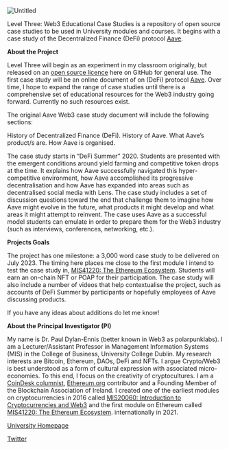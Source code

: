 ![Untitled](https://user-images.githubusercontent.com/84196983/196511438-a9649f8a-33b5-4554-b641-3def8899efd5.png)

Level Three: Web3 Educational Case Studies is a repository of open source case studies to be used in University modules and courses. It begins with a case study of the Decentralized Finance (DeFi) protocol [Aave](https://aave.com//). 

**About the Project**

Level Three will begin as an experiment in my classroom originally, but released on an [open source licence](https://github.com/polarpunklabs/levelthree/blob/main/LICENSE) here on GitHub for general use. The first case study will be an online document of on (DeFi) protocol [Aave](https://aave.com//). Over time, I hope to expand the range of case studies until there is a comprehensive set of educational resources for the Web3 industry going forward. Currently no such resources exist. 

The original Aave Web3 case study document will include the following sections:

History of Decentralized Finance (DeFi). 
History of Aave. 
What Aave’s product/s are. 
How Aave is organised. 

The case study starts in “DeFi Summer” 2020. Students are presented with the emergent conditions around yield farming and competitive token drops at the time. It explains how Aave successfully navigated this hyper-competitive environment, how Aave accomplished its progressive decentralisation and how Aave has expanded into areas such as decentralised social media with Lens. The case study includes a set of discussion questions toward the end that challenge them to imagine how Aave might evolve in the future, what products it might develop and what areas it might attempt to reinvent. The case uses Aave as a successful model students can emulate in order to prepare them for the Web3 industry (such as interviews, conferences, networking, etc.). 

**Projects Goals**

The project has one milestone: a 3,000 word case study to be delivered on July 2023.  The timing here places me close to the first module I intend to test the case study in, [MIS41220: The Ethereum Ecosystem](https://hub.ucd.ie/usis/!W_HU_MENU.P_PUBLISH?p_tag=MODULE&MODULE=MIS41220). Students will earn an on-chain NFT or POAP for their participation. The case study will also include a number of videos that help contextualise the project, such as accounts of DeFi Summer by participants or hopefully employees of Aave discussing products. 

If you have any ideas about additions do let me know!

**About the Principal Investigator (PI)**

My name is Dr. Paul Dylan-Ennis (better known in Web3 as polarpunklabs). I am a Lecturer/Assistant Professor in Management Information Systems (MIS) in the College of Business, University College Dublin. My research interests are Bitcoin, Ethereum, DAOs, DeFi and NFTs. I argue Crypto/Web3 is best understood as a form of cultural expression with associated micro-economies. To this end, I focus on the creativity of cryptocultures. I am a [CoinDesk columnist](https://www.coindesk.com/author/PaulEnnis/), [Ethereum.org](https://github.com/polarpunklabs) contributor and a Founding Member of the Blockchain Association of Ireland. I created one of the earliest modules on cryptocurrencies in 2016 called [MIS20060: Introduction to Cryptocurrencies and Web3](https://hub.ucd.ie/usis/!W_HU_MENU.P_PUBLISH?p_tag=MODULE&MODULE=MIS20060) and the first module on Ethereum called [MIS41220: The Ethereum Ecosystem](https://hub.ucd.ie/usis/!W_HU_MENU.P_PUBLISH?p_tag=MODULE&MODULE=MIS41220).
internationally in 2021. 

[University Homepage](https://people.ucd.ie/paul.dylan-ennis)

[Twitter](twitter.com/polarpunklabs)

